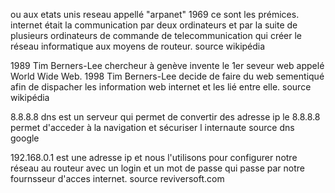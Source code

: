 ou aux etats unis 
reseau appellé "arpanet" 1969 ce sont les prémices.
internet était la communication par deux ordinateurs et par la suite de plusieurs ordinateurs de commande de telecommunication qui créer le réseau informatique aux moyens de routeur.
source wikipédia

1989 Tim Berners-Lee chercheur à genève invente le 1er seveur web appelé World Wide Web.
1998  Tim Berners-Lee decide de faire du web sementiqué afin de dispacher les information web internet et les lié entre elle. source wikipédia

8.8.8.8 dns est un serveur qui permet de convertir des adresse ip  le 8.8.8.8 permet d'acceder à la navigation et sécuriser l internaute source dns google 

192.168.0.1 est une adresse ip et nous l'utilisons pour configurer notre réseau au routeur avec un login et un mot de passe qui passe par notre fournsseur   d'acces internet. source reviversoft.com
